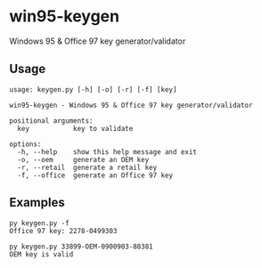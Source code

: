 # win95-keygen

Windows 95 & Office 97 key generator/validator

## Usage

```commandline
usage: keygen.py [-h] [-o] [-r] [-f] [key]

win95-keygen - Windows 95 & Office 97 key generator/validator

positional arguments:
  key           key to validate

options:
  -h, --help    show this help message and exit
  -o, --oem     generate an OEM key
  -r, --retail  generate a retail key
  -f, --office  generate an Office 97 key
```

## Examples

```commandline
py keygen.py -f
Office 97 key: 2278-0499303
```

```commandline
py keygen.py 33899-OEM-0900903-88381
OEM key is valid
```
